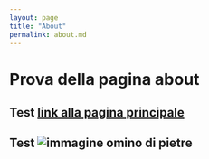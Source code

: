 ```yaml
---
layout: page
title: "About"
permalink: about.md
---
```

# Prova della pagina about
## Test [link alla pagina principale](index.md)
## Test ![immagine omino di pietre](/images/1600682416995.jpg)

